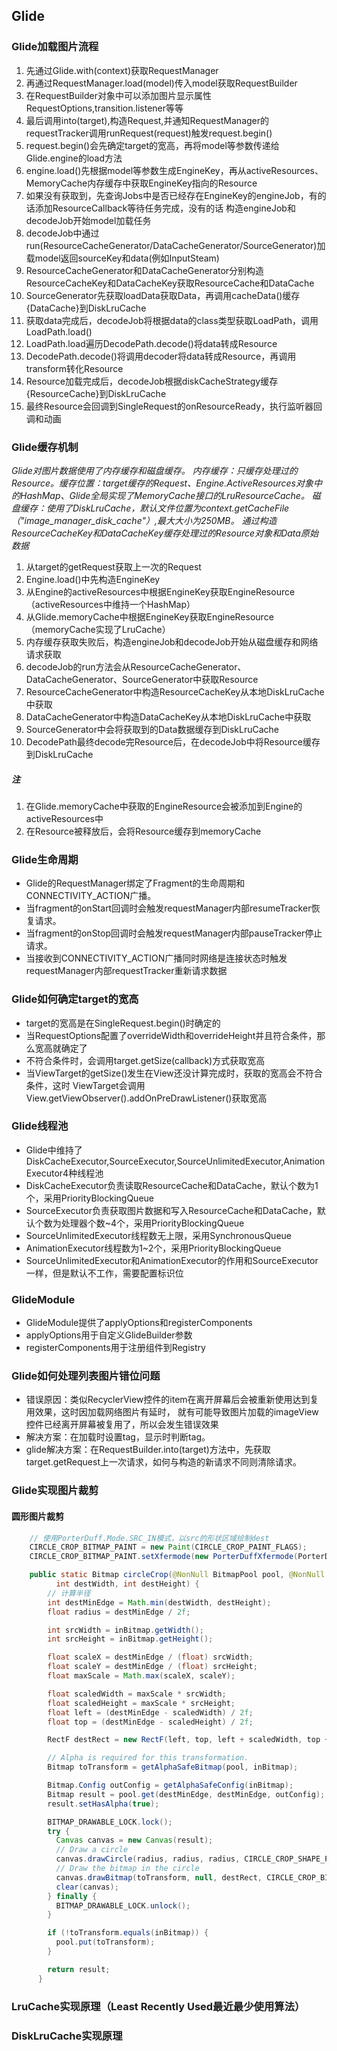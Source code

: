## Glide

### Glide加载图片流程

1. 先通过Glide.with(context)获取RequestManager
1. 再通过RequestManager.load(model)传入model获取RequestBuilder
1. 在RequestBuilder对象中可以添加图片显示属性RequestOptions,transition.listener等等
1. 最后调用into(target),构造Request,并通知RequestManager的requestTracker调用runRequest(request)触发request.begin()
1. request.begin()会先确定target的宽高，再将model等参数传递给Glide.engine的load方法
1. engine.load()先根据model等参数生成EngineKey，再从activeResources、MemoryCache内存缓存中获取EngineKey指向的Resource
1. 如果没有获取到，先查询Jobs中是否已经存在EngineKey的engineJob，有的话添加ResourceCallback等待任务完成，没有的话
构造engineJob和decodeJob开始model加载任务
1. decodeJob中通过run(ResourceCacheGenerator/DataCacheGenerator/SourceGenerator)加载model返回sourceKey和data(例如InputSteam)
1. ResourceCacheGenerator和DataCacheGenerator分别构造ResourceCacheKey和DataCacheKey获取ResourceCache和DataCache
1. SourceGenerator先获取loadData获取Data，再调用cacheData()缓存{DataCache}到DiskLruCache
1. 获取data完成后，decodeJob将根据data的class类型获取LoadPath，调用LoadPath.load()
1. LoadPath.load遍历DecodePath.decode()将data转成Resource
1. DecodePath.decode()将调用decoder将data转成Resource，再调用transform转化Resource
1. Resource加载完成后，decodeJob根据diskCacheStrategy缓存{ResourceCache}到DiskLruCache
1. 最终Resource会回调到SingleRequest的onResourceReady，执行监听器回调和动画

### Glide缓存机制

*Glide对图片数据使用了内存缓存和磁盘缓存。
内存缓存：只缓存处理过的Resource。缓存位置：target缓存的Request、Engine.ActiveResources对象中的HashMap、Glide全局实现了MemoryCache接口的LruResourceCache。
磁盘缓存：使用了DiskLruCache，默认文件位置为context.getCacheFile（"image_manager_disk_cache"）,最大大小为250MB。
通过构造ResourceCacheKey和DataCacheKey缓存处理过的Resource对象和Data原始数据*

1. 从target的getRequest获取上一次的Request
1. Engine.load()中先构造EngineKey
1. 从Engine的activeResources中根据EngineKey获取EngineResource（activeResources中维持一个HashMap）
1. 从Glide.memoryCache中根据EngineKey获取EngineResource（memoryCache实现了LruCache）
1. 内存缓存获取失败后，构造engineJob和decodeJob开始从磁盘缓存和网络请求获取
1. decodeJob的run方法会从ResourceCacheGenerator、DataCacheGenerator、SourceGenerator中获取Resource
1. ResourceCacheGenerator中构造ResourceCacheKey从本地DiskLruCache中获取
1. DataCacheGenerator中构造DataCacheKey从本地DiskLruCache中获取
1. SourceGenerator中会将获取到的Data数据缓存到DiskLruCache
1. DecodePath最终decode完Resource后，在decodeJob中将Resource缓存到DiskLruCache

##### 注

1. 在Glide.memoryCache中获取的EngineResource会被添加到Engine的activeResources中
1. 在Resource被释放后，会将Resource缓存到memoryCache

### Glide生命周期

* Glide的RequestManager绑定了Fragment的生命周期和CONNECTIVITY_ACTION广播。
* 当fragment的onStart回调时会触发requestManager内部resumeTracker恢复请求。
* 当fragment的onStop回调时会触发requestManager内部pauseTracker停止请求。
* 当接收到CONNECTIVITY_ACTION广播同时网络是连接状态时触发requestManager内部requestTracker重新请求数据

### Glide如何确定target的宽高

* target的宽高是在SingleRequest.begin()时确定的
* 当RequestOptions配置了overrideWidth和overrideHeight并且符合条件，那么宽高就确定了
* 不符合条件时，会调用target.getSize(callback)方式获取宽高
* 当ViewTarget的getSize()发生在View还没计算完成时，获取的宽高会不符合条件，这时
ViewTarget会调用View.getViewObserver().addOnPreDrawListener()获取宽高

### Glide线程池

* Glide中维持了DiskCacheExecutor,SourceExecutor,SourceUnlimitedExecutor,AnimationExecutor4种线程池
* DiskCacheExecutor负责读取ResourceCache和DataCache，默认个数为1个，采用PriorityBlockingQueue
* SourceExecutor负责获取图片数据和写入ResourceCache和DataCache，默认个数为处理器个数~4个，采用PriorityBlockingQueue
* SourceUnlimitedExecutor线程数无上限，采用SynchronousQueue
* AnimationExecutor线程数为1~2个，采用PriorityBlockingQueue
* SourceUnlimitedExecutor和AnimationExecutor的作用和SourceExecutor一样，但是默认不工作，需要配置标识位

### GlideModule

* GlideModule提供了applyOptions和registerComponents
* applyOptions用于自定义GlideBuilder参数
* registerComponents用于注册组件到Registry

### Glide如何处理列表图片错位问题

* 错误原因：类似RecyclerView控件的item在离开屏幕后会被重新使用达到复用效果，这时因加载网络图片有延时，
就有可能导致图片加载的imageView控件已经离开屏幕被复用了，所以会发生错误效果
* 解决方案：在加载时设置tag，显示时判断tag。
* glide解决方案：在RequestBuilder.into(target)方法中，先获取target.getRequest上一次请求，如何与构造的新请求不同则清除请求。

### Glide实现图片裁剪

#### 圆形图片裁剪

```java
    // 使用PorterDuff.Mode.SRC_IN模式，以src的形状区域绘制dest
    CIRCLE_CROP_BITMAP_PAINT = new Paint(CIRCLE_CROP_PAINT_FLAGS);
    CIRCLE_CROP_BITMAP_PAINT.setXfermode(new PorterDuffXfermode(PorterDuff.Mode.SRC_IN));

    public static Bitmap circleCrop(@NonNull BitmapPool pool, @NonNull Bitmap inBitmap,
          int destWidth, int destHeight) {
        // 计算半径
        int destMinEdge = Math.min(destWidth, destHeight);
        float radius = destMinEdge / 2f;

        int srcWidth = inBitmap.getWidth();
        int srcHeight = inBitmap.getHeight();

        float scaleX = destMinEdge / (float) srcWidth;
        float scaleY = destMinEdge / (float) srcHeight;
        float maxScale = Math.max(scaleX, scaleY);

        float scaledWidth = maxScale * srcWidth;
        float scaledHeight = maxScale * srcHeight;
        float left = (destMinEdge - scaledWidth) / 2f;
        float top = (destMinEdge - scaledHeight) / 2f;

        RectF destRect = new RectF(left, top, left + scaledWidth, top + scaledHeight);

        // Alpha is required for this transformation.
        Bitmap toTransform = getAlphaSafeBitmap(pool, inBitmap);

        Bitmap.Config outConfig = getAlphaSafeConfig(inBitmap);
        Bitmap result = pool.get(destMinEdge, destMinEdge, outConfig);
        result.setHasAlpha(true);

        BITMAP_DRAWABLE_LOCK.lock();
        try {
          Canvas canvas = new Canvas(result);
          // Draw a circle
          canvas.drawCircle(radius, radius, radius, CIRCLE_CROP_SHAPE_PAINT);
          // Draw the bitmap in the circle
          canvas.drawBitmap(toTransform, null, destRect, CIRCLE_CROP_BITMAP_PAINT);
          clear(canvas);
        } finally {
          BITMAP_DRAWABLE_LOCK.unlock();
        }

        if (!toTransform.equals(inBitmap)) {
          pool.put(toTransform);
        }

        return result;
      }
```



### LruCache实现原理（Least Recently Used最近最少使用算法）



### DiskLruCache实现原理




